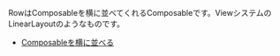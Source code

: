 RowはComposableを横に並べてくれるComposableです。ViewシステムのLinearLayoutのようなものです。

- [Composableを横に並べる](./layout.html)
